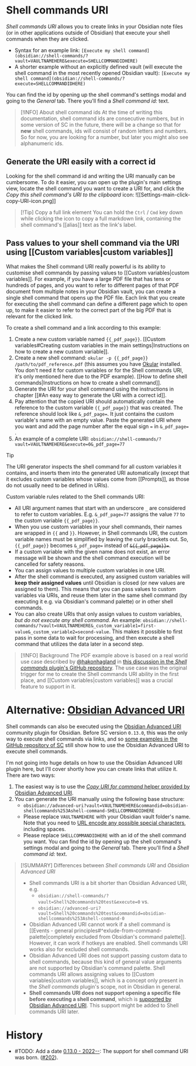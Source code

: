 # Shell commands URI
*Shell commands URI* allows you to create links in your Obsidian note files (or in other applications outside of Obsidian) that execute your shell commands when they are clicked.

- Syntax for an example link: `[Execute my shell command](obsidian://shell-commands/?vault=VAULTNAMEHERE&execute=SHELLCOMMANDIDHERE)`
- A shorter example without an explicitly defined vault (will execute the shell command in the most recently opened Obsidian vault): `[Execute my shell command](obsidian://shell-commands/?execute=SHELLCOMMANDIDHERE)`

You can find the id by opening up the shell command's settings modal and going to the *General* tab. There you'll find a *Shell command id:* text.

> [!INFO] About shell command ids
> At the time of writing this documentation, shell command ids are consecutive numbers, but in some version of SC in the future, there will be a change so that for **new** shell commands, ids will consist of random letters and numbers. So for now, you are looking for a number, but later you might also see alphanumeric ids.

## Generate the URI easily with a correct id
Looking for the shell command id and writing the URI manually can be cumbersome. To do it easier, you can open up the plugin's main settings view, locate the shell command you want to create a URI for, and click the *Copy this shell command's URI to the clipboard* icon:
![[Settings-main-click-copy-URI-icon.png]]

> [!Tip] Copy a full link element
> You can hold the `Ctrl` / `Cmd` key down while clicking the icon to copy a full markdown link, containing the shell command's [[alias]] text as the link's label.

## Pass values to your shell command via the URI using [[Custom variables|custom variables]]
What makes the Shell command URI really powerful is its ability to customise shell commands by passing values to [[Custom variables|custom variables]]. For example, if you have a large PDF file that has tens or hundreds of pages, and you want to refer to different pages of that PDF document from multiple notes in your Obsidian vault, you can create a single shell command that opens up the PDF file. Each link that you create for executing the shell command can define a different page which to open up, to make it easier to refer to the correct part of the big PDF that is relevant for the clicked link.

To create a shell command and a link according to this example:
1. Create a new custom variable named `{{_pdf_page}}`. [[Custom variables#Creating custom variables in the main settings|Instructions on how to create a new custom variable]].
2. Create a new shell command: `okular -p {{_pdf_page}} /path/to/pdf_reference.pdf` (this assumes you have [Okular](https://okular.kde.org/) installed. You don't need it for custom variables or for the Shell commands URI, it's only mentioned here due to the PDF example). [[How to define shell commands|Instructions on how to create a shell command]].
3. Generate the URI for your shell command using the instructions in chapter [[#An easy way to generate the URI with a correct id]].
4. Pay attention that the copied URI should automatically contain the reference to the custom variable `{{_pdf_page}}` that was created. The reference should look like `&_pdf_page=`. It just contains the custom variable's name with an empty value. Paste the generated URI where you want and add the page number after the equal sign `=` in `&_pdf_page=` .
5. An example of a complete URI: `obsidian://shell-commands/?vault=VAULTNAMEHERE&execute=0&_pdf_page=77`
	
> [!TIP]
> The URI generator inspects the shell command for all custom variables it contains, and inserts them into the generated URI automatically (except that it excludes custom variables whose values come from [[Prompts]], as those do not usually need to be defined in URIs).

Custom variable rules related to the Shell commands URI:
- All URI argument names that start with an underscore `_` are considered to refer to custom variables. E.g. `&_pdf_page=77` assigns the value `77` to the custom variable `{{_pdf_page}}`.
- When you use custom variables in your shell commands, their names are wrapped in `{{` and `}}`. However, in Shell commands URI, the custom variable names must be simplified by leaving the curly brackets out. So, `{{_pdf_page}}` becomes `&_pdf_page=` instead of ~~`&{{_pdf_page}}=`~~. 
- If a custom variable with the given name does not exist, an error message will be shown and the shell command execution will be cancelled for safety reasons.
- You can assign values to multiple custom variables in one URI.
- After the shell command is executed, any assigned custom variables will **keep their assigned values** until Obsidian is closed (or new values are assigned to them). This means that you can pass values to custom variables via URIs, and reuse them later in the same shell command (by executing it e.g. via Obsidian's command palette) or in other shell commands.
- You can also create URIs that only assign values to custom variables, *but do not execute any shell command*. An example: `obsidian://shell-commands/?vault=VAULTNAMEHERE&_custom_variable1=first-value&_custom_variable2=second-value`. This makes it possible to first pass in some data to wait for processing, and then execute a shell command that utilizes the data later in a second step.

> [!INFO] Background
> The PDF example above is based on a real world use case described by [@hakonhagland](https://github.com/hakonhagland) in [this discussion in the *Shell commands* plugin's GitHub repository](https://github.com/Taitava/obsidian-shellcommands/discussions/193). The use case was the original trigger for me to create the Shell commands URI ability in the first place, and [[Custom variables|custom variables]] was a crucial feature to support in it.

# Alternative: [Obsidian Advanced URI](https://github.com/Vinzent03/obsidian-advanced-uri)
Shell commands can also be executed using the [Obsidian Advanced URI](https://github.com/Vinzent03/obsidian-advanced-uri) community plugin for Obsidian. Before SC version `0.13.0`, this was the only way to execute shell commands via links, and so [some examples in the GitHub repository of SC](https://github.com/Taitava/obsidian-shellcommands/discussions/193#discussioncomment-2496001) still show how to use the Obsidian Advanced URI to execute shell commands.

I'm not going into huge details on how to use the Obsidian Advanced URI plugin here, but I'll cover shortly how you can create links that utilize it. There are two ways:
1. The easiest way is to use the [*Copy URI for command* helper provided by Obsidian Advanced URI](https://vinzent03.github.io/obsidian-advanced-uri/tips/helper_commands).
2. You can generate the URI manually using the following base structure:
	- `obsidian://advanced-uri?vault=VAULTNAMEHERE&commandid=obsidian-shellcommands%253Ashell-command-SHELLCOMMANDIDHERE`
	- Please replace `VAULTNAMEHERE` with your Obsidian vault folder's name. Note that you need to [URL encode any possible special characters](https://vinzent03.github.io/obsidian-advanced-uri/concepts/encoding), including spaces.
	- Please replace `SHELLCOMMANDIDHERE` with an id of the shell command you want. You can find the id by opening up the shell command's settings modal and going to the *General* tab. There you'll find a *Shell command id:* text.

> [!SUMMARY] Differences between *Shell commands URI* and *Obsidian Advanced URI*
> - Shell commands URI is a bit shorter than Obsidian Advanced URI, e.g.
> 	- `obsidian://shell-commands/?vault=Shell%20commands%20test&execute=0` vs.
> 	- `obsidian://advanced-uri?vault=Shell%20commands%20test&commandid=obsidian-shellcommands%253Ashell-command-0`
> - Obsidian Advanced URI cannot work if a shell command is [[Events - general principles#^exlude-from-command-palette|completely excluded from Obsidian's command palette]]. However, it can work if hotkeys are enabled. Shell commands URI works also for excluded shell commands.
> - Obsidian Advanced URI does not support passing custom data to shell commands, because this kind of general value arguments are not supported by Obsidian's command palette. Shell commands URI allows assigning values to [[Custom variables|custom variables]], which is a concept only present in the *Shell commands* plugin's scope, not in Obsidian in general.
> - **Shell commands URI does not support opening a specific file before executing a shell command**, which is [supported by Obsidian Advanced URI](https://vinzent03.github.io/obsidian-advanced-uri/actions/navigation). This support might be added to Shell commands URI later.

# History
- #TODO: Add a date [0.13.0 - 2022--](https://github.com/Taitava/obsidian-shellcommands/blob/main/CHANGELOG.md#00---2022--): The support for shell command URI was born. ([#202](https://github.com/Taitava/obsidian-shellcommands/issues/202)).